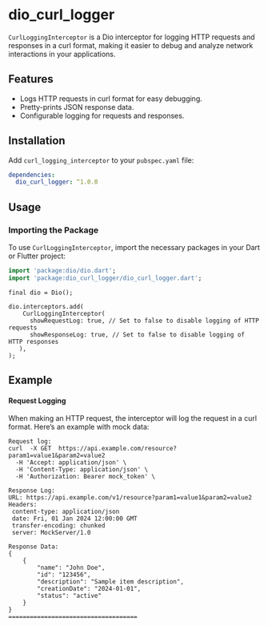 # dio_curl_logger

`CurlLoggingInterceptor` is a Dio interceptor for logging HTTP requests and responses in a curl format, making it easier to debug and analyze network interactions in your applications.

## Features

- Logs HTTP requests in curl format for easy debugging.
- Pretty-prints JSON response data.
- Configurable logging for requests and responses.

## Installation

Add `curl_logging_interceptor` to your `pubspec.yaml` file:

```yaml
dependencies:
  dio_curl_logger: ^1.0.0
```

## Usage

### Importing the Package

To use `CurlLoggingInterceptor`, import the necessary packages in your Dart or Flutter project:

```dart
import 'package:dio/dio.dart';
import 'package:dio_curl_logger/dio_curl_logger.dart';
```

```
final dio = Dio();

dio.interceptors.add(
    CurlLoggingInterceptor(
      showRequestLog: true, // Set to false to disable logging of HTTP requests
      showResponseLog: true, // Set to false to disable logging of HTTP responses
   ),
);
```

## Example

#### Request Logging

When making an HTTP request, the interceptor will log the request in a curl format. Here’s an example with mock data:

```text
Request log:
curl  -X GET  https://api.example.com/resource?param1=value1&param2=value2
  -H 'Accept: application/json' \
  -H 'Content-Type: application/json' \
  -H 'Authorization: Bearer mock_token' \

Response Log:
URL: https://api.example.com/v1/resource?param1=value1&param2=value2
Headers:
 content-type: application/json
 date: Fri, 01 Jan 2024 12:00:00 GMT
 transfer-encoding: chunked
 server: MockServer/1.0

Response Data:
{
    {
        "name": "John Doe",
        "id": "123456",
        "description": "Sample item description",
        "creationDate": "2024-01-01",
        "status": "active"
    }
}
====================================
